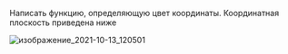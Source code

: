 Написать функцию, определяющую цвет координаты. Координатная плоскость приведена ниже

![изображение_2021-10-13_120501](https://user-images.githubusercontent.com/90501362/137102559-cc569615-e80a-45df-8fdf-73fd9645d4a3.png)

